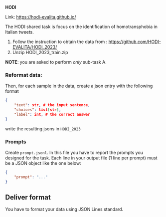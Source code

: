 **HODI**

Link: https://hodi-evalita.github.io/

The HODI shared task is focus on the identification of homotransphobia in Italian tweets.

1. Follow the instruction to obtain the data from : https://github.com/HODI-EVALITA/HODI_2023/
2. Unzip HODI_2023_train.zip

**NOTE**: you are asked to perform _only_ sub-task A.

### Reformat data:

Then, for each sample in the data, create a json entry with the following format

```JSON
{
    "text": str, # the input sentence,
    "choices": list[str],
    "label": int, # the correct answer
}
```

write the resulting jsons in ``HODI_2023``

### Prompts

Create ``prompt.jsonl``.
In this file you have to report the prompts you designed for the task.
Each line in your output file (1 line per prompt) must be a JSON object like the one below:

```JSON
{
    "prompt": "..."
}
```

## Deliver format

You have to format your data using JSON Lines standard.
